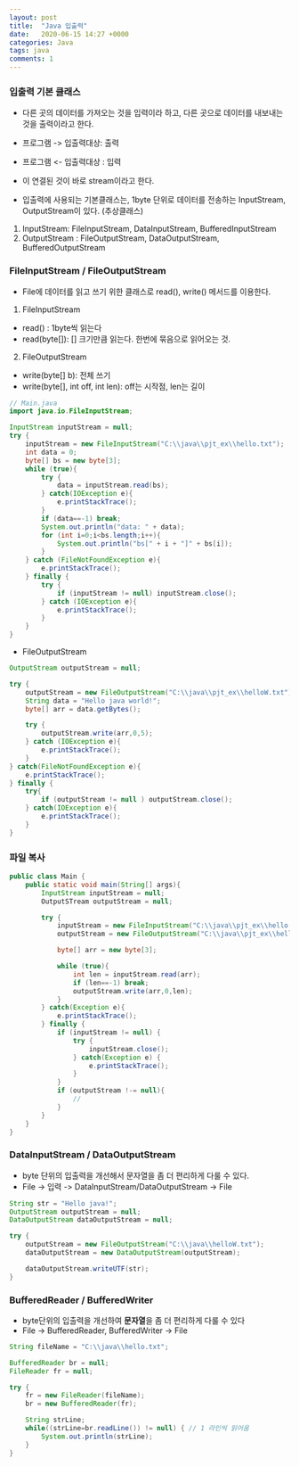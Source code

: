 ```yaml
---
layout: post
title:  "Java 입출력"
date:   2020-06-15 14:27 +0000
categories: Java
tags: java
comments: 1
---
```


### 입출력 기본 클래스

- 다른 곳의 데이터를 가져오는 것을 입력이라 하고, 다른 곳으로 데이터를 내보내는 것을 출력이라고 한다.
- 프로그램 -> 입출력대상: 출력
- 프로그램 <- 입출력대상 : 입력
- 이 연결된 것이 바로 stream이라고 한다.

- 입출력에 사용되는 기본클래스는, 1byte 단위로 데이터를 전송하는 InputStream, OutputStream이 있다. (추상클래스)
1. InputStream: FileInputStream, DataInputStream, BufferedInputStream
2. OutputStream : FileOutputStream, DataOutputStream, BufferedOutputStream

### FileInputStream / FileOutputStream

- File에 데이터를 읽고 쓰기 위한 클래스로 read(), write() 메서드를 이용한다.
1. FileInputStream

- read() : 1byte씩 읽는다
- read(byte[]): [] 크기만큼 읽는다. 한번에 묶음으로 읽어오는 것.

2. FileOutputStream

- write(byte[] b): 전체 쓰기
- write(byte[], int off, int len): off는 시작점, len는 길이

```java
// Main.java
import java.io.FileInputStream;

InputStream inputStream = null;
try {
    inputStream = new FileInputStream("C:\\java\\pjt_ex\\hello.txt");
    int data = 0;
    byte[] bs = new byte[3];
    while (true){
        try {
            data = inputStream.read(bs);
        } catch(IOException e){
            e.printStackTrace();
        }
        if (data==-1) break;
        System.out.println("data: " + data);
        for (int i=0;i<bs.length;i++){
            System.out.println("bs[" + i + "]" + bs[i]);
        }
    } catch (FileNotFoundException e){
        e.printStackTrace();
    } finally {
        try {
            if (inputStream != null) inputStream.close();
        } catch (IOException e){
            e.printStackTrace();
        }
    }
}
```
- FileOutputStream
```java
OutputStream outputStream = null;

try {
    outputStream = new FileOutputStream("C:\\java\\pjt_ex\\helloW.txt");
    String data = "Hello java world!";
    byte[] arr = data.getBytes();

    try {
        outputStream.write(arr,0,5);
    } catch (IOException e){
        e.printStackTrace();
    }
} catch(FileNotFoundException e){
    e.printStackTrace();
} finally {
    try{
        if (outputStream != null ) outputStream.close();
    } catch(IOException e){
        e.printStackTrace();
    }
}
```

### 파일 복사

```java
public class Main {
    public static void main(String[] args){
        InputStream inputStream = null;
        OutputSTream outputStream = null;

        try {
            inputStream = new FileInputStream("C:\\java\\pjt_ex\\hello.txt");
            outputStream = new FileOutputStream("C:\\java\\pjt_ex\\helloW.txt");

            byte[] arr = new byte[3];

            while (true){
                int len = inputStream.read(arr);
                if (len==-1) break;
                outputStream.write(arr,0,len);
            }
        } catch(Exception e){
            e.printStackTrace();
        } finally {
            if (inputStream != null) {
                try {
                    inputStream.close();
                } catch(Exception e) {
                    e.printStackTrace();
                }
            }
            if (outputStream !-= null){
                //
            }
        }
    }
}
```

### DataInputStream / DataOutputStream

- byte 단위의 입출력을 개선해서 문자열을 좀 더 편리하게 다룰 수 있다.
- File -> 입력 -> DataInputStream/DataOutputStream -> File

```java
String str = "Hello java!";
OutputStream outputStream = null;
DataOutputStream dataOutputStream = null;

try {
    outputStream = new FileOutputStream("C:\\java\\helloW.txt");
    dataOutputStream = new DataOutputStream(outputStream);

    dataOutputStream.writeUTF(str);
}

```

### BufferedReader / BufferedWriter

- byte단위의 입출력을 개선하여 **문자열**을 좀 더 편리하게 다룰 수 있다
- File -> BufferedReader, BufferedWriter -> File

```java
String fileName = "C:\\java\\hello.txt";

BufferedReader br = null;
FileReader fr = null;

try {
    fr = new FileReader(fileName);
    br = new BufferedReader(fr);

    String strLine;
    while((strLine=br.readLine()) != null) { // 1 라인씩 읽어옴
        System.out.println(strLine);
    }
}

```